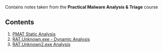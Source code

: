 
Contains notes taken from the **Practical Malware Analysis & Triage** course

## Contents
1. [PMAT Static Analysis](PMAT%20Static%20Analysis.md)
2. [RAT.Unknown.exe - Dynamic Analysis](RAT.Unknown.exe%20-%20Dynamic%20Analysis.md)
3. [RAT.Unknown2.exe Analysis](RAT.Unknown2.exe%20Analysis.md)